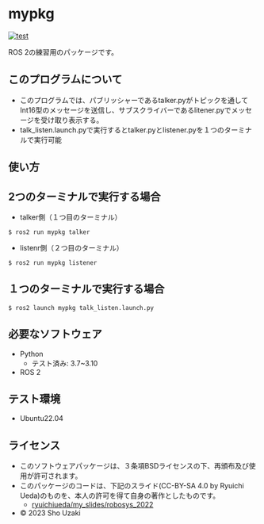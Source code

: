 # mypkg
[![test](http://github.com/shouzaki-git/mypkg/actions/workflows/test.yml/badge.svg)](http://github.com/shouzaki-git/mypkg/actions/workflows/test.yml/badge.svg)

ROS 2の練習用のパッケージです。

## このプログラムについて

* このプログラムでは、パブリッシャーであるtalker.pyがトピックを通してInt16型のメッセージを送信し、サブスクライバーであるlitener.pyでメッセージを受け取り表示する。 
* talk_listen.launch.pyで実行するとtalker.pyとlistener.pyを１つのターミナルで実行可能


## 使い方
## 2つのターミナルで実行する場合
* talker側（１つ目のターミナル）
```
$ ros2 run mypkg talker
```
* listenr側（２つ目のターミナル）
```
$ ros2 run mypkg listener
```
## １つのターミナルで実行する場合
```
$ ros2 launch mypkg talk_listen.launch.py
```


## 必要なソフトウェア
  
* Python
  * テスト済み: 3.7~3.10
* ROS 2

## テスト環境
* Ubuntu22.04


## ライセンス
* このソフトウェアパッケージは、３条項BSDライセンスの下、再頒布及び使用が許可されます。
* このパッケージのコードは、下記のスライド(CC-BY-SA 4.0 by Ryuichi Ueda)のものを、本人の許可を得て自身の著作としたものです。
    * [ryuichiueda/my_slides/robosys_2022](http://github.com/ryuichiueda/my_slides/tree/master/robosys_2022)
* © 2023 Sho Uzaki
